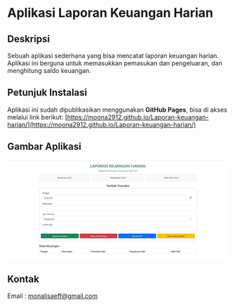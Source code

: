 # Aplikasi Laporan Keuangan Harian

## Deskripsi
Sebuah aplikasi sederhana yang bisa mencatat laporan keuangan harian. Aplikasi ini berguna untuk memasukkan pemasukan dan pengeluaran, dan menghitung saldo keuangan.

## Petunjuk Instalasi 
Aplikasi ini sudah dipublikasikan menggunakan **GitHub Pages**, bisa di akses melalui link berikut:
  [https://moona2912.github.io/Laporan-keuangan-harian/](https://moona2912.github.io/Laporan-keuangan-harian/)

## Gambar Aplikasi
![Screenshot Aplikasi](laporankeuanganharian.jpeg)

## Kontak
Email : monalisaeff@gmail.com
